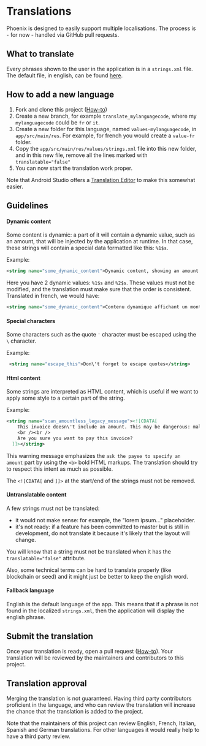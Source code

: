 # Translations

Phoenix is designed to easily support multiple localisations. The process is - for now - handled via GitHub pull requests.

## What to translate

Every phrases shown to the user in the application is in a `strings.xml` file. The default file, in english, can be found [here](https://github.com/ACINQ/phoenix/blob/master/app/src/main/res/values/strings.xml).

## How to add a new language

1. Fork and clone this project ([How-to](https://git-scm.com/book/en/v2/GitHub-Contributing-to-a-Project))
1. Create a new branch, for example `translate_mylanguagecode`, where my `mylanguagecode` could be `fr` or `it`.
2. Create a new folder for this language, named `values-mylanguagecode`, in `app/src/main/res`. For example, for french you would create a `value-fr` folder.
3. Copy the `app/src/main/res/values/strings.xml` file into this new folder, and in this new file, remove all the lines marked with `translatable="false"`
4. You can now start the translation work proper.

Note that Android Studio offers a [Translation Editor](https://developer.android.com/studio/write/translations-editor) to make this somewhat easier.

## Guidelines

#### Dynamic content

Some content is dynamic: a part of it will contain a dynamic value, such as an amount, that will be injected by the application at runtime. In that case, these strings will contain a special data formatted like this: `%1$s`.

Example:

```xml
<string name="some_dynamic_content">Dynamic content, showing an amount %1$s that was requested by %2$s.</string>
```

Here you have 2 dynamic values: `%1$s` and `%2$s`. These values must not be modified, and the translation must make sure that the order is consistent. Translated in french, we would have:

 ```xml
 <string name="some_dynamic_content">Contenu dynamique affichant un montant de %1$s qui a été demandé par %2$s.</string>
 ```

#### Special characters

Some characters such as the quote `'` character must be escaped using the `\` character.

Example:

```xml
 <string name="escape_this">Don\'t forget to escape quotes</string>
 ```

#### Html content

Some strings are interpreted as HTML content, which is useful if we want to apply some style to a certain part of the string.

Example:

```xml
<string name="scan_amountless_legacy_message"><![CDATA[
    This invoice doesn\'t include an amount. This may be dangerous: malicious nodes may be able to steal your payment. To be safe, you should <b>ask the payee to specify an amount</b> in the payment request.
    <br /><br />
    Are you sure you want to pay this invoice?
  ]]></string>
```

This warning message emphasizes the `ask the payee to specify an amount` part by using the `<b>` bold HTML markups. The translation should try to respect this intent as much as possible.

The `<![CDATA[` and `]]>` at the start/end of the strings must not be removed.

#### Untranslatable content

A few strings must not be translated:
- it would not make sense: for example, the "lorem ipsum..." placeholder.
- it's not ready: if a feature has been committed to master but is still in development, do not translate it because it's likely that the layout will change.

You will know that a string must not be translated when it has the `translatable="false"` attribute.

Also, some technical terms can be hard to translate properly (like blockchain or seed) and it might just be better to keep the english word.

#### Fallback language

English is the default language of the app. This means that if a phrase is not found in the localized `strings.xml`, then the application will display the english phrase.

## Submit the translation

Once your translation is ready, open a pull request ([How-to](https://git-scm.com/book/en/v2/GitHub-Contributing-to-a-Project)). Your translation will be reviewed by the maintainers and contributors to this project.

## Translation approval

Merging the translation is not guaranteed. Having third party contributors proficient in the language, and who can review the translation will increase the chance that the translation is added to the project.

Note that the maintainers of this project can review English, French, Italian, Spanish and German translations. For other languages it would really help to have a third party review.
